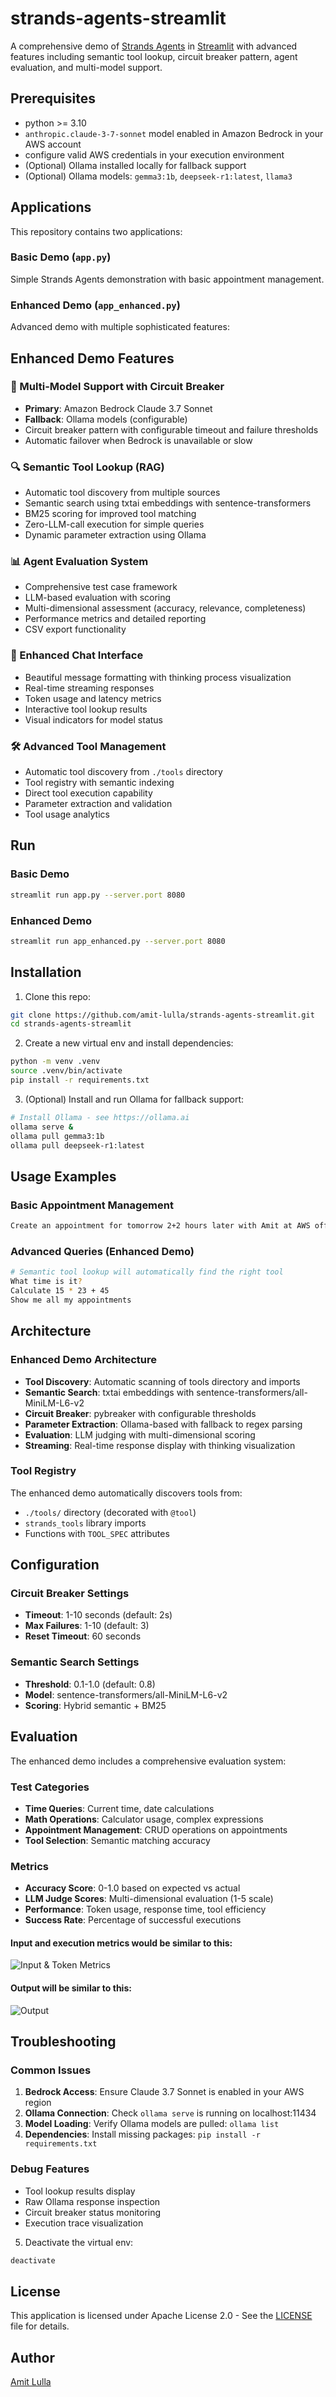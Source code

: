# strands-agents-streamlit

A comprehensive demo of [Strands Agents](https://strandsagents.com/) in [Streamlit](https://streamlit.io/) with advanced features including semantic tool lookup, circuit breaker pattern, agent evaluation, and multi-model support.

## Prerequisites

* python >= 3.10
* `anthropic.claude-3-7-sonnet` model enabled in Amazon Bedrock in your AWS account
* configure valid AWS credentials in your execution environment
* (Optional) Ollama installed locally for fallback support
* (Optional) Ollama models: `gemma3:1b`, `deepseek-r1:latest`, `llama3`

## Applications

This repository contains two applications:

### Basic Demo (`app.py`)
Simple Strands Agents demonstration with basic appointment management.

### Enhanced Demo (`app_enhanced.py`)
Advanced demo with multiple sophisticated features:

## Enhanced Demo Features

### 🤖 Multi-Model Support with Circuit Breaker
- **Primary**: Amazon Bedrock Claude 3.7 Sonnet
- **Fallback**: Ollama models (configurable)
- Circuit breaker pattern with configurable timeout and failure thresholds
- Automatic failover when Bedrock is unavailable or slow

### 🔍 Semantic Tool Lookup (RAG)
- Automatic tool discovery from multiple sources
- Semantic search using txtai embeddings with sentence-transformers
- BM25 scoring for improved tool matching
- Zero-LLM-call execution for simple queries
- Dynamic parameter extraction using Ollama

### 📊 Agent Evaluation System
- Comprehensive test case framework
- LLM-based evaluation with scoring
- Multi-dimensional assessment (accuracy, relevance, completeness)
- Performance metrics and detailed reporting
- CSV export functionality

### 💬 Enhanced Chat Interface
- Beautiful message formatting with thinking process visualization
- Real-time streaming responses
- Token usage and latency metrics
- Interactive tool lookup results
- Visual indicators for model status

### 🛠️ Advanced Tool Management
- Automatic tool discovery from `./tools` directory
- Tool registry with semantic indexing
- Direct tool execution capability
- Parameter extraction and validation
- Tool usage analytics

## Run

### Basic Demo
```bash
streamlit run app.py --server.port 8080
```

### Enhanced Demo
```bash
streamlit run app_enhanced.py --server.port 8080
```

## Installation

1. Clone this repo:
```bash
git clone https://github.com/amit-lulla/strands-agents-streamlit.git
cd strands-agents-streamlit
```

2. Create a new virtual env and install dependencies:
```bash
python -m venv .venv
source .venv/bin/activate
pip install -r requirements.txt
```

3. (Optional) Install and run Ollama for fallback support:
```bash
# Install Ollama - see https://ollama.ai
ollama serve &
ollama pull gemma3:1b
ollama pull deepseek-r1:latest
```

## Usage Examples

### Basic Appointment Management
```bash
Create an appointment for tomorrow 2+2 hours later with Amit at AWS office in London.
```

### Advanced Queries (Enhanced Demo)
```bash
# Semantic tool lookup will automatically find the right tool
What time is it?
Calculate 15 * 23 + 45
Show me all my appointments
```

## Architecture

### Enhanced Demo Architecture
- **Tool Discovery**: Automatic scanning of tools directory and imports
- **Semantic Search**: txtai embeddings with sentence-transformers/all-MiniLM-L6-v2
- **Circuit Breaker**: pybreaker with configurable thresholds
- **Parameter Extraction**: Ollama-based with fallback to regex parsing
- **Evaluation**: LLM judging with multi-dimensional scoring
- **Streaming**: Real-time response display with thinking visualization

### Tool Registry
The enhanced demo automatically discovers tools from:
- `./tools/` directory (decorated with `@tool`)
- `strands_tools` library imports
- Functions with `TOOL_SPEC` attributes

## Configuration

### Circuit Breaker Settings
- **Timeout**: 1-10 seconds (default: 2s)
- **Max Failures**: 1-10 (default: 3)
- **Reset Timeout**: 60 seconds

### Semantic Search Settings
- **Threshold**: 0.1-1.0 (default: 0.8)
- **Model**: sentence-transformers/all-MiniLM-L6-v2
- **Scoring**: Hybrid semantic + BM25

## Evaluation

The enhanced demo includes a comprehensive evaluation system:

### Test Categories
- **Time Queries**: Current time, date calculations
- **Math Operations**: Calculator usage, complex expressions
- **Appointment Management**: CRUD operations on appointments
- **Tool Selection**: Semantic matching accuracy

### Metrics
- **Accuracy Score**: 0-1.0 based on expected vs actual
- **LLM Judge Scores**: Multi-dimensional evaluation (1-5 scale)
- **Performance**: Token usage, response time, tool efficiency
- **Success Rate**: Percentage of successful executions

#### Input and execution metrics would be similar to this:
![Input & Token Metrics](assets/1.png "Input & Token Metrics")

#### Output will be similar to this:
![Output](assets/2.png "Output of Agent")

## Troubleshooting

### Common Issues
1. **Bedrock Access**: Ensure Claude 3.7 Sonnet is enabled in your AWS region
2. **Ollama Connection**: Check `ollama serve` is running on localhost:11434
3. **Model Loading**: Verify Ollama models are pulled: `ollama list`
4. **Dependencies**: Install missing packages: `pip install -r requirements.txt`

### Debug Features
- Tool lookup results display
- Raw Ollama response inspection
- Circuit breaker status monitoring
- Execution trace visualization

5. Deactivate the virtual env:
```bash
deactivate
```

## License

This application is licensed under Apache License 2.0 - See the [LICENSE](LICENSE) file for details.

## Author
[Amit Lulla](https://github.com/amit-lulla)
